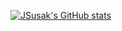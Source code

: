 [![JSusak's GitHub stats](https://github-readme-stats.vercel.app/api?username=JSusak&count_private=true)](https://github.com/anuraghazra/github-readme-stats)
